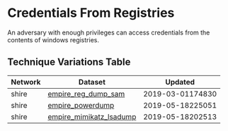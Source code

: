 
# Credentials From Registries

An adversary with enough privileges can access credentials from the contents of windows registries.

## Technique Variations Table

| Network | Dataset | Updated |
| ----------- | ------- | --------- |
| shire | [empire_reg_dump_sam](./empire_reg_dump_sam.md) | 2019-03-01174830 |
| shire | [empire_powerdump](./empire_powerdump.md) | 2019-05-18225051 |
| shire | [empire_mimikatz_lsadump](./empire_mimikatz_lsadump.md) | 2019-05-18202513 |